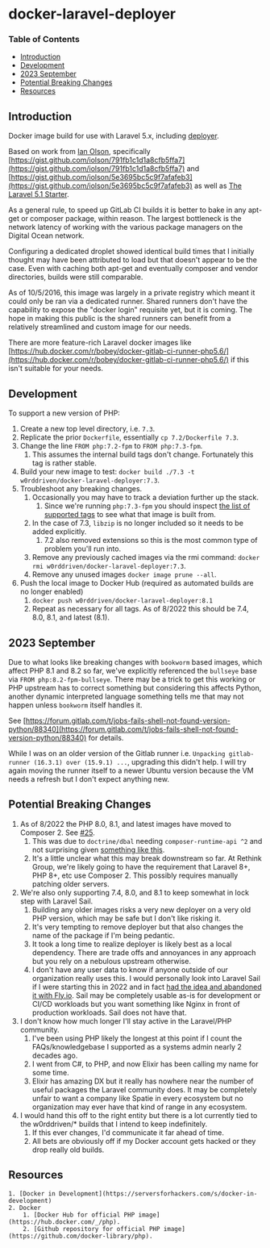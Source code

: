 # docker-laravel-deployer

### Table of Contents

* [Introduction](#introduction)
* [Development](#development)
* [2023 September](#2023-september)
* [Potential Breaking Changes](#potential-breaking-changes)
* [Resources](#resources)

## Introduction

Docker image build for use with Laravel 5.x, including [deployer](http://deployer.org/).

Based on work from [Ian Olson](https://gist.github.com/iolson), specifically
[https://gist.github.com/iolson/791fb1c1d1a8cfb5ffa7](https://gist.github.com/iolson/791fb1c1d1a8cfb5ffa7) and
[https://gist.github.com/iolson/5e3695bc5c9f7afafeb3](https://gist.github.com/iolson/5e3695bc5c9f7afafeb3) as well as
[The Laravel 5.1 Starter](https://gitlab.com/nasirkhan/laravel-5-starter/blob/master/.gitlab-ci.yml).

As a general rule, to speed up GitLab CI builds it is better to bake in
any apt-get or composer package, within reason. The largest bottleneck is
the network latency of working with the various package managers on the
Digital Ocean network.

Configuring a dedicated droplet showed identical build times that I initially
thought may have been attributed to load but that doesn't appear to be the
case. Even with caching both apt-get and eventually composer and vendor
directories, builds were still comparable.

As of 10/5/2016, this image was largely in a private registry which meant
it could only be ran via a dedicated runner. Shared runners don't have the
capability to expose the "docker login" requisite yet, but it is coming. The
hope in making this public is the shared runners can benefit from a
relatively streamlined and custom image for our needs.

There are more feature-rich Laravel docker images like
[https://hub.docker.com/r/bobey/docker-gitlab-ci-runner-php5.6/](https://hub.docker.com/r/bobey/docker-gitlab-ci-runner-php5.6/) if this
isn't suitable for your needs.

## Development

To support a new version of PHP:

1. Create a new top level directory, i.e. `7.3`.
2. Replicate the prior `Dockerfile`, essentially `cp 7.2/Dockerfile 7.3`.
3. Change the line `FROM php:7.2-fpm` to `FROM php:7.3-fpm`.
   1. This assumes the internal build tags don't change. Fortunately this tag is rather stable.
4. Build your new image to test: `docker build ./7.3 -t w0rddriven/docker-laravel-deployer:7.3`.
5. Troubleshoot any breaking changes.
   1. Occasionally you may have to track a deviation further up the stack.
      1. Since we're running `php:7.3-fpm` you should inspect [the list of supported tags](https://github.com/docker-library/docs/blob/master/php/README.md#supported-tags-and-respective-dockerfile-links) to see what that image is built from.
   2. In the case of 7.3, `libzip` is no longer included so it needs to be added explicitly.
      1. 7.2 also removed extensions so this is the most common type of problem you'll run into.
   3. Remove any previously cached images via the rmi command: `docker rmi w0rddriven/docker-laravel-deployer:7.3`.
   4. Remove any unused images `docker image prune --all`.
6. Push the local image to Docker Hub (required as automated builds are no longer enabled)
   1. `docker push w0rddriven/docker-laravel-deployer:8.1`
   2. Repeat as necessary for all tags. As of 8/2022 this should be 7.4, 8.0, 8.1, and latest (8.1).

## 2023 September

Due to what looks like breaking changes with `bookworm` based images, which affect PHP 8.1 and 8.2 so far, we've explicitly referenced the `bullseye` base via `FROM php:8.2-fpm-bullseye`.
There may be a trick to get this working or PHP upstream has to correct something but considering this affects Python, another dynamic interpreted language something tells me that may not happen unless `bookworm` itself handles it.

See [https://forum.gitlab.com/t/jobs-fails-shell-not-found-version-python/88340](https://forum.gitlab.com/t/jobs-fails-shell-not-found-version-python/88340) for details.

While I was on an older version of the Gitlab runner i.e. `Unpacking gitlab-runner (16.3.1) over (15.9.1) ...`, upgrading this didn't help.
I will try again moving the runner itself to a newer Ubuntu version because the VM needs a refresh but I don't expect anything new.

## Potential Breaking Changes

1. As of 8/2022 the PHP 8.0, 8.1, and latest images have moved to Composer 2. See [#25](https://github.com/w0rd-driven/docker-laravel-deployer/issues/25).
   1. This was due to `doctrine/dbal` needing `composer-runtime-api ^2` and not surprising given [something like this](https://www.doctrine-project.org/2017/07/25/php-7.1-requirement-and-composer.html).
   2. It's a little unclear what this may break downstream so far. At Rethink Group, we're likely going to have the requirement that Laravel 8+, PHP 8+, etc use Composer 2. This possibly requires manually patching older servers.
2. We're also only supporting 7.4, 8.0, and 8.1 to keep somewhat in lock step with Laravel Sail.
   1. Building any older images risks a very new deployer on a very old PHP version, which may be safe but I don't like risking it.
   2. It's very tempting to remove deployer but that also changes the name of the package if I'm being pedantic.
   3. It took a long time to realize deployer is likely best as a local dependency. There are trade offs and annoyances in any approach but you rely on a nebulous upstream otherwise.
   4. I don't have any user data to know if anyone outside of our organization really uses this. I would personally look into Laravel Sail if I were starting this in 2022 and in fact [had the idea and abandoned it with Fly.io](https://github.com/w0rd-driven/docker-laravel-fly-io). Sail may be completely usable as-is for development or CI/CD workloads but you want something like Nginx in front of production workloads. Sail does not have that.
3. I don't know how much longer I'll stay active in the Laravel/PHP community.
   1. I've been using PHP likely the longest at this point if I count the FAQs/knowledgebase I supported as a systems admin nearly 2 decades ago.
   2. I went from C#, to PHP, and now Elixir has been calling my name for some time.
   3. Elixir has amazing DX but it really has nowhere near the number of useful packages the Laravel community does. It may be completely unfair to want a company like Spatie in every ecosystem but no organization may ever have that kind of range in any ecosystem.
4. I would hand this off to the right entity but there is a lot currently tied to the w0rddriven/* builds that I intend to keep indefinitely.
   1. If this ever changes, I'd communicate it far ahead of time.
   2. All bets are obviously off if my Docker account gets hacked or they drop really old builds.

## Resources

    1. [Docker in Development](https://serversforhackers.com/s/docker-in-development)
    2. Docker
        1. [Docker Hub for official PHP image](https://hub.docker.com/_/php).
        2. [Github repository for official PHP image](https://github.com/docker-library/php).
